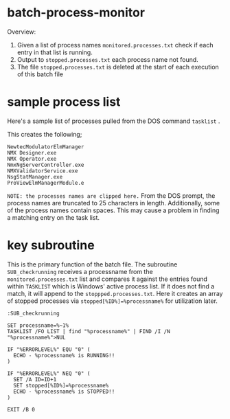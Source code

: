 # batch-process-monitor
Overview:
1. Given a list of process names ```monitored.processes.txt``` check if each entry in that list is running.
2. Output to ```stopped.processes.txt``` each process name not found.
3. The file ```stopped.processes.txt``` is deleted at the start of each execution of this batch file

# sample process list
Here's a sample list of processes pulled from the DOS command ```tasklist``` .

This creates the following;
```
NewtecModulatorElmManager
NMX Designer.exe
NMX Operator.exe
NmxNgServerController.exe
NMXValidatorService.exe
NsgStatManager.exe
ProViewElmManagerModule.e
```

```NOTE: the processes names are clipped here.```
From the DOS prompt, the process names are truncated to 25 characters in length. Additionally, some of the process names contain spaces. This may cause a problem in finding a matching entry on the task list.

# key subroutine
This is the primary function of the batch file. The subroutine ```SUB_checkrunning``` receives a processname from the ```monitored.processes.txt``` list and compares it against the entries found within ```TASKLIST``` which is Windows' active process list. If it does not find a match, it will append to the ```stoppped.processes.txt```. Here it creates an array of stopped processes via ```stopped[%ID%]=%processname%``` for utilization later.
```
:SUB_checkrunning

SET processname=%~1%
TASKLIST /FO LIST | find "%processname%" | FIND /I /N "%processname%">NUL

IF "%ERRORLEVEL%" EQU "0" (
  ECHO - %processname% is RUNNING!!
)

IF "%ERRORLEVEL%" NEQ "0" (
  SET /A ID=ID+1
  SET stopped[%ID%]=%processname%
  ECHO - %processname% is STOPPED!!
)

EXIT /B 0
```
